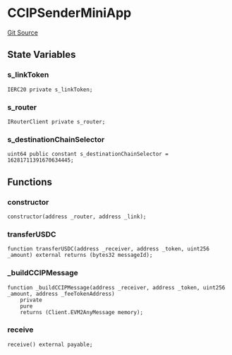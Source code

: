 # CCIPSenderMiniApp
[Git Source](https://github.com-smastropiero/SherryLabs/sherry-contracts/blob/ef85f626b2f11fa0f36e09ddd8fdd3d9da90d8ba/contracts/examples/CCIPSender.sol)


## State Variables
### s_linkToken

```solidity
IERC20 private s_linkToken;
```


### s_router

```solidity
IRouterClient private s_router;
```


### s_destinationChainSelector

```solidity
uint64 public constant s_destinationChainSelector = 16281711391670634445;
```


## Functions
### constructor


```solidity
constructor(address _router, address _link);
```

### transferUSDC


```solidity
function transferUSDC(address _receiver, address _token, uint256 _amount) external returns (bytes32 messageId);
```

### _buildCCIPMessage


```solidity
function _buildCCIPMessage(address _receiver, address _token, uint256 _amount, address _feeTokenAddress)
    private
    pure
    returns (Client.EVM2AnyMessage memory);
```

### receive


```solidity
receive() external payable;
```

